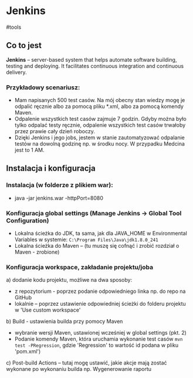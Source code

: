 # Jenkins
#tools 

## Co to jest

**Jenkins** – server-based system that helps automate software building, testing and deploying. It facilitates continuous integration and continuous delivery. 

### Przykładowy scenariusz: 

- Mam napisanych 500 test casów. Na mój obecny stan wiedzy mogę je odpalić ręcznie albo za pomocą pliku *.xml, albo za pomocą komendy Maven. 
- Odpalenie wszystkich test casów zajmuje 7 godzin. Gdyby można było tylko odpalać testy ręcznie, odpalenie wszystkich test casów trwałoby przez prawie cały dzień roboczy. 
- Dzięki Jenkins i jego jobs, jestem w stanie zautomatyzować odpalanie testów na dowolną godzinę np. w środku nocy. W przypadku Medcina jest to 1 AM. 

## Instalacja i konfiguracja

### Instalacja (w folderze z plikiem war): 
- java -jar jenkins.war -httpPort=8080 

### Konfiguracja global settings (Manage Jenkins -> Global Tool Configuration) 
- Lokalna ścieżka do JDK, ta sama, jak dla JAVA_HOME w Environmental Variables w systemie: 
`C:\Program Files\Java\jdk1.8.0_241`
- Lokalna ścieżka do Maven – (tu muszę się cofnąć i zrobić rozdział o Maven - zrobione)

### Konfiguracja workspace, zakładanie projektu/joba 

a) dodanie kodu projektu, możliwe na dwa sposoby: 
- z repozytorium - poprzez podanie odpowiedniego linka np. do repo na GitHub 
- lokalnie – poprzez ustawienie odpowiedniej ścieżki do folderu projektu w 'Use custom workspace' 

b) Build - ustawienia builda przy pomocy Maven 
- wybranie wersji Maven, ustawionej wcześniej w global settings (pkt. 2) 
- Podanie komendy Maven, która uruchamia wykonanie test casów 
`mvn test -PRegression`, gdzie 'Regression' to wartość id podana w pliku 'pom.xml')

c) Post-build Actions – tutaj mogę ustawić, jakie akcje mają zostać wykonane po wykonaniu builda np. Wygenerowanie raportu 